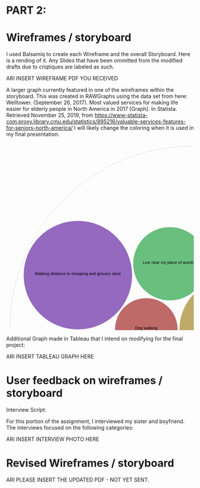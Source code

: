 # PART 2:
# Wireframes / storyboard
I used Balsamiq to create each Wireframe and the overall Storyboard. Here is a rending of it. Any Slides that have been ommitted from the modified drafts due to criqtiques are labeled as such. 

ARI INSERT WIREFRAME PDF YOU RECEIVED


A larger graph currently featured in one of the wireframes within the storyboard. This was created in RAWGraphs using the data set from here: Welltower. (September 26, 2017). Most valued services for making life easier for elderly people in North America in 2017 [Graph]. In Statista. Retrieved November 25, 2019, from https://www-statista-com.proxy.library.cmu.edu/statistics/895216/valuable-services-features-for-seniors-north-america/ I will likely change the coloring when it is used in my final presentation.

<svg width="1000" height="1000" xmlns="http://www.w3.org/2000/svg"><g transform="translate(10,10)"><g><circle class="node node--root" transform="translate(490,490)" r="490" style="fill-opacity: 0; stroke: rgb(221, 221, 221); stroke-opacity: 1;"></circle><circle class="node node--leaf" transform="translate(366.51252291388613,492.0883853807344)" r="84.134678226239" style="fill: rgb(191, 105, 105); fill-opacity: 1; stroke: rgb(221, 221, 221); stroke-opacity: 0;"></circle><circle class="node node--leaf" transform="translate(592.0156942353866,492.0883853807344)" r="136.48447068239915" style="fill: rgb(191, 169, 105); fill-opacity: 1; stroke: rgb(221, 221, 221); stroke-opacity: 0;"></circle><circle class="node node--leaf" transform="translate(418.3971596766742,722.3317275636512)" r="146.99827364784736" style="fill: rgb(148, 191, 105); fill-opacity: 1; stroke: rgb(221, 221, 221); stroke-opacity: 0;"></circle><circle class="node node--leaf" transform="translate(429.67435870256594,315.61181255771464)" r="98.42035146999032" style="fill: rgb(105, 191, 126); fill-opacity: 1; stroke: rgb(221, 221, 221); stroke-opacity: 0;"></circle><circle class="node node--leaf" transform="translate(712.1245880402608,750.0077894050669)" r="143.14612048951986" style="fill: rgb(105, 191, 191); fill-opacity: 1; stroke: rgb(221, 221, 221); stroke-opacity: 0;"></circle><circle class="node node--leaf" transform="translate(661.5019945238405,205.8292774366543)" r="153.20343837261905" style="fill: rgb(105, 126, 191); fill-opacity: 1; stroke: rgb(221, 221, 221); stroke-opacity: 0;"></circle><circle class="node node--leaf" transform="translate(182.54046752094325,346.2832410571038)" r="145.72553736630488" style="fill: rgb(148, 105, 191); fill-opacity: 1; stroke: rgb(221, 221, 221); stroke-opacity: 0;"></circle><circle class="node node--leaf" transform="translate(169.46237824929443,615.5598058659009)" r="118.98440301344351" style="fill: rgb(191, 105, 169); fill-opacity: 1; stroke: rgb(221, 221, 221); stroke-opacity: 0;"></circle></g><g><text text-anchor="middle" transform="translate(490,490)" style="font-size: 11px; font-family: Arial, Helvetica;"></text><text text-anchor="middle" transform="translate(366.51252291388613,492.0883853807344)" style="font-size: 11px; font-family: Arial, Helvetica;">Dog walking</text><text text-anchor="middle" transform="translate(592.0156942353866,492.0883853807344)" style="font-size: 11px; font-family: Arial, Helvetica;">Handyman services/home repair</text><text text-anchor="middle" transform="translate(418.3971596766742,722.3317275636512)" style="font-size: 11px; font-family: Arial, Helvetica;">House cleaning services for your home</text><text text-anchor="middle" transform="translate(429.67435870256594,315.61181255771464)" style="font-size: 11px; font-family: Arial, Helvetica;">Live near my place of worship</text><text text-anchor="middle" transform="translate(712.1245880402608,750.0077894050669)" style="font-size: 11px; font-family: Arial, Helvetica;">Shopping/groceries ordered and delivered to your home</text><text text-anchor="middle" transform="translate(661.5019945238405,205.8292774366543)" style="font-size: 11px; font-family: Arial, Helvetica;">Transportation to and from events/activities</text><text text-anchor="middle" transform="translate(182.54046752094325,346.2832410571038)" style="font-size: 11px; font-family: Arial, Helvetica;">Walking distance to shopping and grocery store</text><text text-anchor="middle" transform="translate(169.46237824929443,615.5598058659009)" style="font-size: 11px; font-family: Arial, Helvetica;">Yard work or lawn mowing services</text></g></g></svg>

Additional Graph made in Tableau that I intend on modifying for the final project: 

ARI INSERT TABLEAU GRAPH HERE 



# User feedback on wireframes / storyboard

Interview Script: 

For this portion of the assignment, I interviewed my sister and boyfriend. The interviews focused on the following categories: 

 ARI INSERT INTERVIEW PHOTO HERE 

# Revised Wireframes / storyboard

ARI PLEASE INSERT THE UPDATED PDF - NOT YET SENT.
